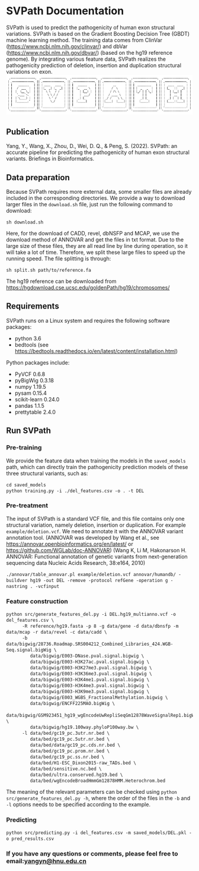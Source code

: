 # SVPath Documentation
SVPath is used to predict the pathogenicity of human exon structural variations. SVPath is based on the Gradient Boosting Decision Tree (GBDT) machine learning method. The training data comes from ClinVar (https://www.ncbi.nlm.nih.gov/clinvar/) and dbVar (https://www.ncbi.nlm.nih.gov/dbvar/) (based on the hg19 reference genome). By integrating various feature data, SVPath realizes the pathogenicity prediction of deletion, insertion and duplication structural variations on exon.
![SVPath logo](./logo.png)

## Publication
Yang, Y., Wang, X., Zhou, D., Wei, D. Q., & Peng, S. (2022). SVPath: an accurate pipeline for predicting the pathogenicity of human exon structural variants. Briefings in Bioinformatics.


## Data preparation
Because SVPath requires more external data, some smaller files are already included in the corresponding directories. We provide a way to download larger files in the ```download.sh``` file, just run the following command to download:
```
sh download.sh
```
Here, for the download of CADD, revel, dbNSFP and MCAP, we use the download method of ANNOVAR and get the files in txt format. Due to the large size of these files, they are all read line by line during operation, so it will take a lot of time. Therefore, we split these large files to speed up the running speed. The file splitting is through:
```
sh split.sh path/to/reference.fa
```
The hg19 reference can be downloaded from https://hgdownload.cse.ucsc.edu/goldenPath/hg19/chromosomes/
## Requirements
SVPath runs on a Linux system and requires the following software packages:
* python 3.6
* bedtools (see https://bedtools.readthedocs.io/en/latest/content/installation.html)

Python packages include:
- PyVCF 0.6.8
- pyBigWig 0.3.18
- numpy  1.19.5
- pysam  0.15.4
- scikit-learn 0.24.0
- pandas 1.1.5
- prettytable 2.4.0

## Run SVPath
### Pre-training
We provide the feature data when training the models in the ```saved_models``` path, which can directly train the pathogenicity prediction models of these three structural variants, such as:
```
cd saved_models
python training.py -i ./del_features.csv -o . -t DEL
```
### Pre-treatment
The input of SVPath is a standard VCF file, and this file contains only one structural variation, namely deletion, insertion or duplication. For example ```example/deletion.vcf```. We need to annotate it with the ANNOVAR variant annotation tool. (ANNOVAR was developed by Wang et al., see https://annovar.openbioinformatics.org/en/latest/ or https://github.com/WGLab/doc-ANNOVAR) (Wang K, Li M, Hakonarson H. ANNOVAR: Functional annotation of genetic variants from next-generation sequencing data Nucleic Acids Research, 38:e164, 2010)
```
./annovar/table_annovar.pl example/deletion.vcf annovar/humandb/ -buildver hg19 -out DEL -remove -protocol refGene -operation g -nastring . -vcfinput
```
### Feature construction
```
python src/generate_features_del.py -i DEL.hg19_multianno.vcf -o del_features.csv \
      -R reference/hg19.fasta -p 8 -g data/gene -d data/dbnsfp -m data/mcap -r data/revel -c data/cadd \
      -b data/bigwig/28736.Roadmap.SRS004212_Combined_Libraries_424.WGB-Seq.signal.bigWig \
         data/bigwig/E003-DNase.pval.signal.bigwig \
         data/bigwig/E003-H3K27ac.pval.signal.bigwig \
         data/bigwig/E003-H3K27me3.pval.signal.bigwig \
         data/bigwig/E003-H3K36me3.pval.signal.bigwig \
         data/bigwig/E003-H3K4me1.pval.signal.bigwig \
         data/bigwig/E003-H3K4me3.pval.signal.bigwig \
         data/bigwig/E003-H3K9me3.pval.signal.bigwig \
         data/bigwig/E003_WGBS_FractionalMethylation.bigwig \
         data/bigwig/ENCFF225MAO.bigWig \
         data/bigwig/GSM923451_hg19_wgEncodeUwRepliSeqGm12878WaveSignalRep1.bigWig \
         data/bigwig/hg19.100way.phyloP100way.bw \
      -l data/bed/gc19_pc.3utr.nr.bed \
         data/bed/gc19_pc.5utr.nr.bed \
         data/bed/data/gc19_pc.cds.nr.bed \
         data/bed/gc19_pc.prom.nr.bed \
         data/bed/gc19_pc.ss.nr.bed \
         data/bed/H1-ESC_Dixon2015-raw_TADs.bed \
         data/bed/sensitive.nc.bed \
         data/bed/ultra.conserved.hg19.bed \
         data/bed/wgEncodeBroadHmmGm12878HMM.Heterochrom.bed
```
The meaning of the relevant parameters can be checked using ```python src/generate_features_del.py -h```, where the order of the files in the ```-b``` and ```-l``` options needs to be specified according to the example.
### Predicting
```
python src/predicting.py -i del_features.csv -m saved_models/DEL.pkl -o pred_results.csv
```
### If you have any questions or comments, please feel free to email:yangyn@hnu.edu.cn
